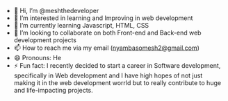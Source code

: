 - 👋 Hi, I’m @meshthedeveloper
- 👀 I’m interested in learning and Improving in web development
- 🌱 I’m currently learning Javascript, HTML, CSS
- 💞️ I’m looking to collaborate on both Front-end and Back-end web development projects
- 📫 How to reach me via my email (nyambasomesh2@gmail.com)
- 😄 Pronouns: He
- ⚡ Fun fact: I recently decided to start a career in Software development, specifically in Web development and I have high hopes of not just making it in the web development worrld but to really contribute to huge and life-impacting projects.

<!---
meshthedeveloper/meshthedeveloper is a ✨ special ✨ repository because its `README.md` (this file) appears on your GitHub profile.
You can click the Preview link to take a look at your changes.
--->
